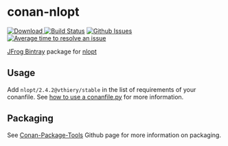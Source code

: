 # conan-nlopt

[ ![Download](https://api.bintray.com/packages/vthiery/conan-packages/nlopt%3Avthiery/images/download.svg) ](https://bintray.com/vthiery/conan-packages/nlopt%3Avthiery/_latestVersion)
[![Build Status](https://travis-ci.org/vthiery/conan-nlopt.svg?branch=master)](https://travis-ci.org/vthiery/conan-nlopt)
[![Github Issues](https://img.shields.io/github/issues/vthiery/conan-nlopt.svg)](https://github.com/vthiery/conan-nlopt/issues)
[![Average time to resolve an issue](http://isitmaintained.com/badge/resolution/vthiery/conan-nlopt.svg)](http://isitmaintained.com/project/vthiery/conan-nlopt "Average time to resolve an issue")

[JFrog Bintray](https://bintray.com/vthiery/conan-packages/statsdclient%3Avthiery) package for [nlopt](https://github.com/stevengj/nlopt)

## Usage

Add `nlopt/2.4.2@vthiery/stable` in the list of requirements of your conanfile. See [how to use a conanfile.py](http://docs.conan.io/en/latest/mastering/conanfile_py.html) for more information.

## Packaging

See [Conan-Package-Tools](https://github.com/conan-io/conan-package-tools) Github page for more information on packaging.
